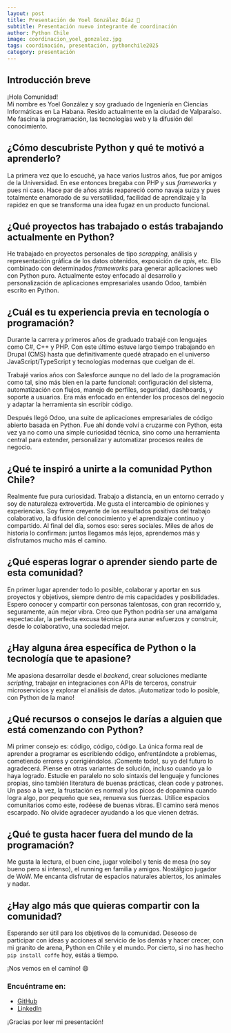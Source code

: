 ```yaml
---
layout: post
title: Presentación de Yoel González Díaz 🎉
subtitle: Presentación nuevo integrante de coordinación
author: Python Chile
image: coordinacion_yoel_gonzalez.jpg
tags: coordinación, presentación, pythonchile2025
category: presentación
---
```


## Introducción breve

¡Hola Comunidad!  
Mi nombre es Yoel González y soy graduado de Ingeniería en Ciencias Informáticas en La Habana. Resido actualmente en la ciudad de Valparaíso. Me fascina la programación, las tecnologías web y la difusión del conocimiento.  

## ¿Cómo descubriste Python y qué te motivó a aprenderlo?

La primera vez que lo escuché, ya hace varios lustros años, fue por amigos de la Universidad. En ese entonces bregaba con PHP y sus _frameworks_ y pues ni caso. Hace par de años atrás reapareció como navaja suiza y pues totalmente enamorado de su versatilidad, facilidad de aprendizaje y la rapidez en que se transforma una idea fugaz en un producto funcional.

## ¿Qué proyectos has trabajado o estás trabajando actualmente en Python?

He trabajado en proyectos personales de tipo _scrapping_, análisis y representación gráfica de los datos obtenidos, exposición de _apis_, etc. Ello combinado con determinados _frameworks_ para generar aplicaciones web con Python puro. Actualmente estoy enfocado al desarrollo y personalización de aplicaciones empresariales usando Odoo, también escrito en Python. 

## ¿Cuál es tu experiencia previa en tecnología o programación?

Durante la carrera y primeros años de graduado trabajé con lenguajes como C#, C++ y PHP. Con este último estuve largo tiempo trabajando en Drupal (CMS) hasta que definitivamente quedé atrapado en el universo JavaScript/TypeScript y tecnologías modernas que cuelgan de él.

Trabajé varios años con Salesforce aunque no del lado de la programación como tal, sino más bien en la parte funcional: configuración del sistema, automatización con flujos, manejo de perfiles, seguridad, dashboards, y soporte a usuarios. Era más enfocado en entender los procesos del negocio y adaptar la herramienta sin escribir código.

Después llegó Odoo, una suite de aplicaciones empresariales de código abierto basada en Python. Fue ahí donde volví a cruzarme con Python, esta vez ya no como una simple curiosidad técnica, sino como una herramienta central para extender, personalizar y automatizar procesos reales de negocio.

## ¿Qué te inspiró a unirte a la comunidad Python Chile?

Realmente fue pura curiosidad. Trabajo a distancia, en un entorno cerrado y soy de naturaleza extrovertida. Me gusta el intercambio de opiniones y experiencias. Soy firme creyente de los resultados positivos del trabajo colaborativo, la difusión del conocimiento y el aprendizaje continuo y compartido. Al final del día, somos eso: seres sociales. Miles de años de historia lo confirman: juntos llegamos más lejos, aprendemos más y disfrutamos mucho más el camino. 

## ¿Qué esperas lograr o aprender siendo parte de esta comunidad?

En primer lugar aprender todo lo posible, colaborar y aportar en sus proyectos y objetivos, siempre dentro de mis capacidades y posibilidades. Espero conocer y compartir con personas talentosas, con gran recorrido y, seguramente, aún mejor vibra. Creo que Python podría ser una amalgama espectacular, la perfecta excusa técnica para aunar esfuerzos y construir, desde lo colaborativo, una sociedad mejor.

## ¿Hay alguna área específica de Python o la tecnología que te apasione?

Me apasiona desarrollar desde el _backend_, crear soluciones mediante _scripting_, trabajar en integraciones con APIs de terceros, construir microservicios y explorar el análisis de datos. ¡Automatizar todo lo posible, con Python de la mano!

## ¿Qué recursos o consejos le darías a alguien que está comenzando con Python?

Mi primer consejo es: código, código, código. La única forma real de aprender a programar es escribiendo código, enfrentándote a problemas, cometiendo errores y corrigiéndolos. ¡Comente todo!, su yo del futuro lo agradecerá. Piense en otras variantes de solución, incluso cuando ya lo haya logrado. Estudie en paralelo no solo sintaxis del lenguaje y funciones propias, sino también literatura de buenas prácticas, clean code y patrones. Un paso a la vez, la frustación es normal y los picos de dopamina cuando logra algo, por pequeño que sea, renueva sus fuerzas. Utilice espacios comunitarios como este, rodéese de buenas vibras. El camino será menos escarpado. No olvide agradecer ayudando a los que vienen detrás.

## ¿Qué te gusta hacer fuera del mundo de la programación?

Me gusta la lectura, el buen cine, jugar voleibol y tenis de mesa (no soy bueno pero sí intenso), el running en familia y amigos. Nostálgico jugador de WoW. Me encanta disfrutar de espacios naturales abiertos, los animales y nadar.

## ¿Hay algo más que quieras compartir con la comunidad?

Esperando ser útil para los objetivos de la comunidad. Deseoso de participar con ideas y acciones al servicio de los demás y hacer crecer, con mi granito de arena, Python en Chile y el mundo. Por cierto, si no has hecho `pip install coffe` hoy, estás a tiempo. 

¡Nos vemos en el camino! 😄

### Encuéntrame en:

- [GitHub](https://github.com/ygyoelito)
- [LinkedIn](https://www.linkedin.com/in/ygyoelito)

¡Gracias por leer mi presentación!
